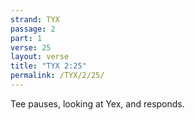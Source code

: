 ```yaml
---
strand: TYX
passage: 2
part: 1
verse: 25
layout: verse
title: "TYX 2:25"
permalink: /TYX/2/25/
---
```

Tee pauses, looking at Yex, and responds.
